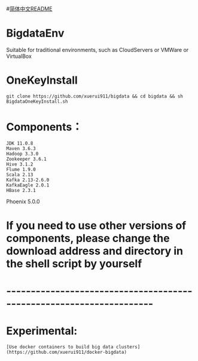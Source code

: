 #[简体中文README](https://github.com/xuerui911/bigdata/blob/master/README-%E7%AE%80%E4%BD%93%E4%B8%AD%E6%96%87.md)
# BigdataEnv
  
  Suitable for traditional environments, such as CloudServers or VMWare or VirtualBox
  
# OneKeyInstall
	git clone https://github.com/xuerui911/bigdata && cd bigdata && sh BigdataOneKeyInstall.sh

# Components：
	JDK 11.0.8
	Maven 3.6.3
	Hadoop 3.3.0
	Zookeeper 3.6.1
	Hive 3.1.2
	Flume 1.9.0
	Scala 2.13
	Kafka 2.13-2.6.0
	KafkaEagle 2.0.1
	HBase 2.3.1
Phoenix 5.0.0

# If you need to use other versions of components, please change the download address and directory in the shell script by yourself
# --------------------------------------------------------------------

# Experimental: 
	[Use docker containers to build big data clusters](https://github.com/xuerui911/docker-bigdata)
	
